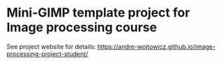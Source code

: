# Mini-GIMP template project for Image processing course

See project website for details: https://andre-wojtowicz.github.io/image-processing-project-student/
